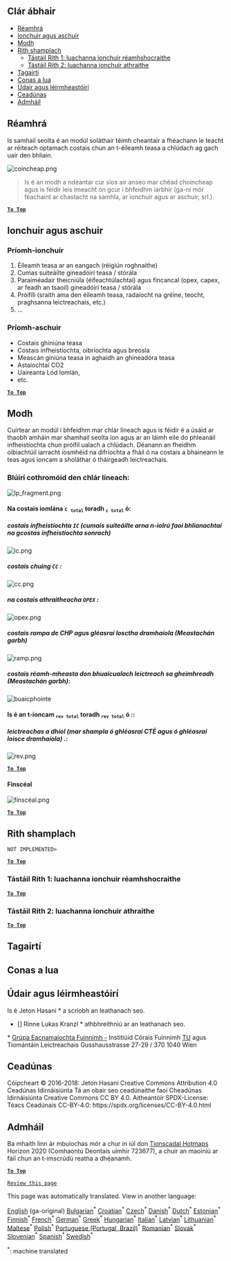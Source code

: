 <h2> Clár ábhair </h2><ul><li> <a href="#introduction">Réamhrá</a> </li><li> <a href="#inputs-and-outputs">Ionchuir agus aschuir</a> </li><li> <a href="#method">Modh</a> </li><li> <a href="#sample-run">Rith shamplach</a> <ul><li> <a href="#test-run-1-default-input-values">Tástáil Rith 1: luachanna ionchuir réamhshocraithe</a> </li><li> <a href="#test-run-2-modified-input-values">Tástáil Rith 2: luachanna ionchuir athraithe</a> </li></ul></li><li> <a href="#references">Tagairtí</a> </li><li> <a href="#how-to-cite">Conas a lua</a> </li><li> <a href="#authors-and-reviewers">Údair agus léirmheastóirí</a> </li><li> <a href="#license">Ceadúnas</a> </li><li> <a href="#acknowledgement">Admháil</a> </li></ul><h2> Réamhrá </h2><p> Is samhail seolta é an modúl soláthair téimh cheantair a fhéachann le teacht ar réiteach optamach costais chun an t-éileamh teasa a chlúdach ag gach uair den bhliain. </p><p><img alt="coincheap.png" src="https://github.com/HotMaps/hotmaps_wiki/blob/master/Images/dh_supply/concept.png"/></p><blockquote><p> Is é an modh a ndéantar cur síos air anseo mar chéad choincheap agus is féidir leis imeacht ón gcur i bhfeidhm iarbhír (ga-ní mór féachaint ar chastacht na samhla, ar ionchuir agus ar aschuir, srl.). </p></blockquote><p><ins> <code><strong><a href="#table-of-contents">To Top</a></strong></code> </ins> </p><h2> Ionchuir agus aschuir </h2><h3> Príomh-ionchuir </h3><ol><li> Éileamh teasa ar an eangach (réigiún roghnaithe) </li><li> Cumas suiteáilte gineadóirí teasa / stórála </li><li> Paraiméadair theicniúla (éifeachtúlachtaí) agus fincancal (opex, capex, ar feadh an tsaoil) gineadóirí teasa / stórála </li><li> Próifílí (sraith ama den éileamh teasa, radaíocht na gréine, teocht, praghsanna leictreachais, etc.) </li><li> ... </li></ol><h3> Príomh-aschuir </h3><ul><li> Costais ghiniúna teasa </li><li> Costais infheistíochta, oibríochta agus breosla </li><li> Meascán giniúna teasa in aghaidh an ghineadóra teasa </li><li> Astaíochtaí CO2 </li><li> Uaireanta Lód Iomlán, </li><li> etc. </li></ul><p><ins> <code><strong><a href="#table-of-contents">To Top</a></strong></code> </ins> </p><h2> Modh </h2><p> Cuirtear an modúl i bhfeidhm mar chlár líneach agus is féidir é a úsáid ar thaobh amháin mar shamhail seolta íon agus ar an láimh eile do phleanáil infheistíochta chun próifíl ualach a chlúdach. Déanann an fheidhm oibiachtúil iarracht íosmhéid na difríochta a fháil ó na costais a bhaineann le teas agus ioncam a sholáthar ó tháirgeadh leictreachais. </p><h3> Blúirí cothromóid den chlár líneach: </h3><p><img alt="lp_fragment.png" src="https://github.com/HotMaps/hotmaps_wiki/blob/master/Images/dh_supply/lp_fragment.png"/></p><h4> Na costais iomlána <code>c <sub>total</sub></code> toradh <code><sub>c total</sub></code> ó: </h4><h5> costais infheistíochta <code>IC</code> (cumais suiteáilte arna n-iolrú faoi bhlianachtaí na gcostas infheistíochta sonrach) </h5><p><img alt="ic.png" src="https://github.com/HotMaps/hotmaps_wiki/blob/master/Images/dh_supply/ic.png"/></p><h5> costais chuing <code>CC</code> : </h5><p><img alt="cc.png" src="https://github.com/HotMaps/hotmaps_wiki/blob/master/Images/dh_supply/cc.png"/></p><h5> na costais athraitheacha <code>OPEX</code> : </h5><p><img alt="opex.png" src="https://github.com/HotMaps/hotmaps_wiki/blob/master/Images/dh_supply/opex.png"/></p><h5> costais rampa de CHP agus gléasraí losctha dramhaíola (Meastachán garbh) </h5><p><img alt="ramp.png" src="https://github.com/HotMaps/hotmaps_wiki/blob/master/Images/dh_supply/ramp.png"/></p><h5> costais réamh-mheasta don bhuaicualach leictreach sa gheimhreadh (Meastachán garbh): </h5><p><img alt="buaicphointe" src="https://github.com/HotMaps/hotmaps_wiki/blob/master/Images/dh_supply/peak.png"/></p><h4> Is é an t-ioncam <code><sub>rev total</sub></code> toradh <code><sub>rev total</sub></code> ó :: </h4><h5> leictreachas a dhíol (mar shampla ó ghléasraí CTÉ agus ó ghléasraí loisce dramhaíola) .: </h5><p><img alt="rev.png" src="https://github.com/HotMaps/hotmaps_wiki/blob/master/Images/dh_supply/rev.png"/></p><p><ins> <code><strong><a href="#table-of-contents">To Top</a></strong></code> </ins> </p><h4> Finscéal </h4><p><img alt="finscéal.png" src="https://github.com/HotMaps/hotmaps_wiki/blob/master/Images/dh_supply/legend.png"/></p><p><ins> <code><strong><a href="#table-of-contents">To Top</a></strong></code> </ins> </p><h2> Rith shamplach </h2><p> <code>NOT IMPLEMENTED&gt;</code> </p> <p><ins> <code><strong><a href="#table-of-contents">To Top</a></strong></code> </ins> </p><h3> Tástáil Rith 1: luachanna ionchuir réamhshocraithe </h3><p><ins> <code><strong><a href="#table-of-contents">To Top</a></strong></code> </ins> </p><h3> Tástáil Rith 2: luachanna ionchuir athraithe </h3><p><ins> <code><strong><a href="#table-of-contents">To Top</a></strong></code> </ins> </p><h2> Tagairtí </h2><h2> Conas a lua </h2><h2> Údair agus léirmheastóirí </h2><p> Is é Jeton Hasani * a scríobh an leathanach seo. </p><ul><li> [] Rinne Lukas Kranzl * athbhreithniú ar an leathanach seo. </li></ul><p> * <a href="https://eeg.tuwien.ac.at/">Grúpa Eacnamaíochta Fuinnimh -</a> Institiúid Córais Fuinnimh <a href="https://eeg.tuwien.ac.at/">TU</a> agus Tiomántáin Leictreachais Gusshausstrasse 27-29 / 370 1040 Wien </p><h2> Ceadúnas </h2><p> Cóipcheart © 2016-2018: Jeton Hasani Creative Commons Attribution 4.0 Ceadúnas Idirnáisiúnta Tá an obair seo ceadúnaithe faoi Cheadúnas Idirnáisiúnta Creative Commons CC BY 4.0. Aitheantóir SPDX-License: Téacs Ceadúnais CC-BY-4.0: https://spdx.org/licenses/CC-BY-4.0.html </p><h2> Admháil </h2><p> Ba mhaith linn ár mbuíochas mór a chur in iúl don <a href="https://www.hotmaps-project.eu">Tionscadal Hotmaps</a> Horizon 2020 (Comhaontú Deontais uimhir 723677), a chuir an maoiniú ar fáil chun an t-imscrúdú reatha a dhéanamh. </p><p><ins> <code><strong><a href="#table-of-contents">To Top</a></strong></code> </ins> </p><p> <code><a href="https://github.com/HotMaps/hotmaps_wiki/wiki/CM_DH_supply/_edit">Review this page</a></code> </p>

This page was automatically translated. View in another language:

[English](en-CM-District-heating-supply-dispatch) (ga-original) [Bulgarian](bg-CM-District-heating-supply-dispatch)<sup>\*</sup> [Croatian](hr-CM-District-heating-supply-dispatch)<sup>\*</sup> [Czech](cs-CM-District-heating-supply-dispatch)<sup>\*</sup> [Danish](da-CM-District-heating-supply-dispatch)<sup>\*</sup> [Dutch](nl-CM-District-heating-supply-dispatch)<sup>\*</sup> [Estonian](et-CM-District-heating-supply-dispatch)<sup>\*</sup> [Finnish](fi-CM-District-heating-supply-dispatch)<sup>\*</sup> [French](fr-CM-District-heating-supply-dispatch)<sup>\*</sup> [German](de-CM-District-heating-supply-dispatch)<sup>\*</sup> [Greek](el-CM-District-heating-supply-dispatch)<sup>\*</sup> [Hungarian](hu-CM-District-heating-supply-dispatch)<sup>\*</sup>  [Italian](it-CM-District-heating-supply-dispatch)<sup>\*</sup> [Latvian](lv-CM-District-heating-supply-dispatch)<sup>\*</sup> [Lithuanian](lt-CM-District-heating-supply-dispatch)<sup>\*</sup> [Maltese](mt-CM-District-heating-supply-dispatch)<sup>\*</sup> [Polish](pl-CM-District-heating-supply-dispatch)<sup>\*</sup> [Portuguese (Portugal, Brazil)](pt-CM-District-heating-supply-dispatch)<sup>\*</sup> [Romanian](ro-CM-District-heating-supply-dispatch)<sup>\*</sup> [Slovak](sk-CM-District-heating-supply-dispatch)<sup>\*</sup> [Slovenian](sl-CM-District-heating-supply-dispatch)<sup>\*</sup> [Spanish](es-CM-District-heating-supply-dispatch)<sup>\*</sup> [Swedish](sv-CM-District-heating-supply-dispatch)<sup>\*</sup> 

<sup>\*</sup>: machine translated
